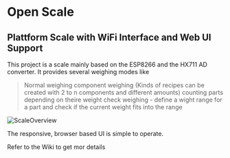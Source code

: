 # Open Scale
 ## Plattform Scale with WiFi Interface and Web UI Support 

This project is a scale mainly based on the ESP8266 and the HX711 AD converter.
It provides several weighing modes like 
> Normal weighing
> component weighing (Kinds of recipes can be created with 2 to n components and different amounts)
> counting parts depending on theire weight
> check weighing - define a wight range for a part and check if the current weight fits into the range

![ScaleOverview](https://user-images.githubusercontent.com/45556368/153712439-195df5cc-418c-42d9-84cb-db722e0fd0a9.png)



The responsive, browser based UI is simple to operate.

Refer to the Wiki to get mor details 

